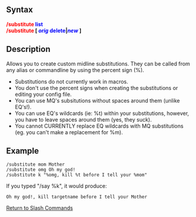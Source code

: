 ## Syntax

**<span style="color:red">/substitute</span> <span style="color:blue">list</span>**  
**<span style="color:red">/substitute</span> \[ *<span style="color:blue">orig</span>*
<span style="color:blue">delete</span>\|*<span style="color:blue">new</span>* \]**

## Description

Allows you to create custom midline substitutions. They can be called from any alias or commandline by using the percent
sign (%).

-   Substitutions do not currently work in macros.
-   You don't use the percent signs when creating the substitutions or editing your config file.
-   You can use MQ's subsitutions without spaces around them (unlike EQ's!).
-   You can use EQ's wildcards (ie: %t) within your substitutions, however, you have to leave spaces around them (yes,
    they suck).
-   You cannot CURRENTLY replace EQ wildcards with MQ substitutions (eg. you can't make a replacement for %m).

## Example

    /substitute mom Mother
    /substitute omg Oh my god!
    /substitute k "%omg, kill %t before I tell your %mom"

  
If you typed "/say %k", it would produce:

    Oh my god!, kill targetname before I tell your Mother

[Return to Slash Commands](slash-commands.md)


